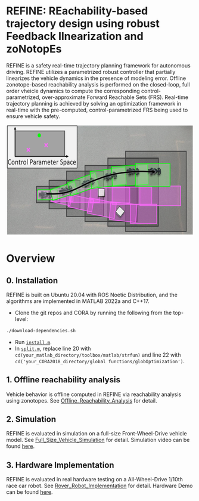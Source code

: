 # REFINE: REachability-based trajectory design using robust Feedback lInearization and zoNotopEs

REFINE is a safety real-time trajectory planning framework for autonomous driving. 
REFINE utilizes a parametrized robust controller that partially linearizes the vehicle dynamics in the presence of modeling error. 
Offline zonotope-based reachability analysis is performed on the closed-loop, full order vheicle dynamics to compute the corresponding control-parametrized, over-approximate Forward Reachable Sets (FRS). 
Real-time trajectory planning is achieved by solving an optimization framework in real-time with the pre-computed, control-parametrized FRS being used to ensure vehicle safety.

<p align="center">
  <img height="300" src="/Image/overview.png"/>
</p>

<!--
# Installation Requirements
REFINE is built on Ubuntu 20.04 with ROS Noetic Distribution, and the algorithms are implemented in MATLAB and C++17. 
REFINE has the following required dependencies:
- [Docker](https://www.docker.com/) to download simulation package.
- [CORA 2018](https://tumcps.github.io/CORA/) for Forward Reachable Sets representation and computation.
-->

# Overview
## 0. Installation
REFINE is built on Ubuntu 20.04 with ROS Noetic Distribution, and the algorithms are implemented in MATLAB 2022a and C++17. 
- Clone the git repos and CORA by running the following from the top-level:
```bash
./download-dependencies.sh
```
- Run [`install.m`](https://github.com/jinsunl/REFINE/blob/main/install.m).
- In [`split.m`](https://github.com/jinsunl/REFINE/blob/main/split.m), replace line 20 with ```cd(your_matlab_directory/toolbox/matlab/strfun)``` and line 22 with ```cd('your_CORA2018_directory/global functions/globOptimization')```.


## 1. Offline reachability analysis
Vehicle behavior is offline computed in REFINE via reachability analysis using zonotopes. 
See [Offline_Reachability_Analysis](https://github.com/jinsunl/REFINE/tree/main/Offline_Reachability_Analysis) for detail.


## 2. Simulation
REFINE is evaluated in simulation on a full-size Front-Wheel-Drive vehicle model.
See [Full_Size_Vehicle_Simulation](https://github.com/jinsunl/REFINE/tree/main/Full_Size_Vehicle_Simulation) for detail.
Simulation video can be found [here](https://drive.google.com/drive/folders/1bXl07gTnaA3rJBl7J05SL0tsfIJEDfKy?usp=sharing).



## 3. Hardware Implementation
REFINE is evaluated in real hardware testing on a All-Wheel-Drive 1/10th race car robot.
See [Rover_Robot_Implementation](https://github.com/jinsunl/REFINE/tree/main/Rover_Robot_Implementation) for detail. 
Hardware Demo can be found [here](https://drive.google.com/drive/folders/1FvGHuqIRQpDS5xWRgB30h7exmGTjRyel?usp=sharing).



